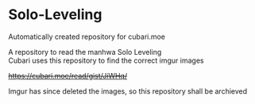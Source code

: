 # Solo-Leveling
Automatically created repository for cubari.moe

A repository to read the manhwa Solo Leveling  
Cubari uses this repository to find the correct imgur images

~~https://cubari.moe/read/gist/JiWHq/~~

Imgur has since deleted the images, so this repository shall be archieved
